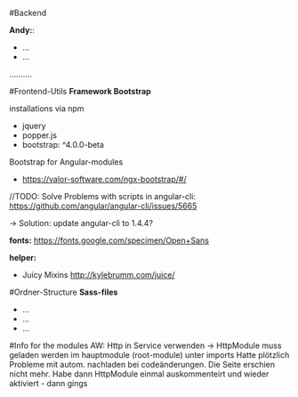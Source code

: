 #Backend

**Andy:**:
- ...
- ...

..........



#Frontend-Utils
**Framework Bootstrap**

installations via npm
- jquery 
- popper.js
- bootstrap: ^4.0.0-beta

Bootstrap for Angular-modules
- https://valor-software.com/ngx-bootstrap/#/

//TODO: Solve Problems with scripts in angular-cli:
https://github.com/angular/angular-cli/issues/5665

-> Solution: update angular-cli to 1.4.4?

**fonts:**
https://fonts.google.com/specimen/Open+Sans


**helper:**

- Juicy Mixins
http://kylebrumm.com/juice/



#Ordner-Structure
**Sass-files**
- ...
- ...
- ...


#Info for the modules
AW: Http in Service verwenden -> HttpModule muss geladen werden im hauptmodule (root-module) unter imports
Hatte plötzlich Probleme mit autom. nachladen bei codeänderungen. Die Seite erschien nicht mehr. 
Habe dann HttpModule einmal auskommenteirt und wieder aktiviert - dann gings
